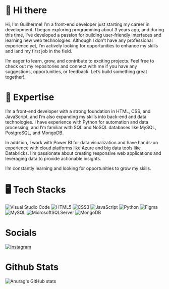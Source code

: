 # 👋 Hi there 

Hi, I'm Guilherme! I’m a front-end developer just starting my career in development. I began exploring programming about 3 years ago, and during this time, I've developed a passion for building user-friendly interfaces and learning new web technologies. Although I don't have any professional experience yet, I’m actively looking for opportunities to enhance my skills and land my first job in the field.

I’m eager to learn, grow, and contribute to exciting projects. Feel free to check out my repositories and connect with me if you have any suggestions, opportunities, or feedback. Let’s build something great together!.

# 👾 Expertise
I’m a front-end developer with a strong foundation in HTML, CSS, and JavaScript, and I’m also expanding my skills into back-end and data technologies. I have experience with Python for automation and data processing, and I’m familiar with SQL and NoSQL databases like MySQL, PostgreSQL, and MongoDB.

In addition, I work with Power BI for data visualization and have hands-on experience with cloud platforms like Azure and big data tools like Databricks. I’m passionate about creating responsive web applications and leveraging data to provide actionable insights.

I’m constantly learning and looking for opportunities to grow my skills.

# 🖥 Tech Stacks
![Visual Studio Code](https://img.shields.io/badge/Visual%20Studio%20Code-0078d7.svg?style=for-the-badge&logo=visual-studio-code&logoColor=white) 	![HTML5](https://img.shields.io/badge/html5-%23E34F26.svg?style=for-the-badge&logo=html5&logoColor=white) 	![CSS3](https://img.shields.io/badge/css3-%231572B6.svg?style=for-the-badge&logo=css3&logoColor=white) ![JavaScript](https://img.shields.io/badge/javascript-%23323330.svg?style=for-the-badge&logo=javascript&logoColor=%23F7DF1E) ![Python](https://img.shields.io/badge/python-3670A0?style=for-the-badge&logo=python&logoColor=ffdd54) ![Figma](https://img.shields.io/badge/figma-%23F24E1E.svg?style=for-the-badge&logo=figma&logoColor=white) ![MySQL](https://img.shields.io/badge/mysql-4479A1.svg?style=for-the-badge&logo=mysql&logoColor=white) ![MicrosoftSQLServer](https://img.shields.io/badge/Microsoft%20SQL%20Server-CC2927?style=for-the-badge&logo=microsoft%20sql%20server&logoColor=white)	![MongoDB](https://img.shields.io/badge/MongoDB-%234ea94b.svg?style=for-the-badge&logo=mongodb&logoColor=white)

# Socials
[![Instagram](https://img.shields.io/badge/Instagram-%23E4405F.svg?style=for-the-badge&logo=Instagram&logoColor=white)](https://www.instagram.com/guizzy.exe/)

# Github Stats
![Anurag's GitHub stats](https://github-readme-stats.vercel.app/api?username=anuraghazra&theme=midnight-purple&show_icons=true)
 
